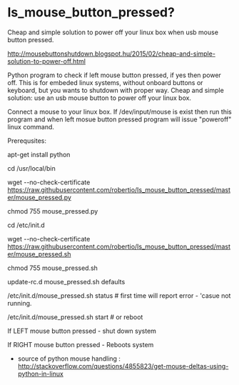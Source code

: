 # Is_mouse_button_pressed?
Cheap and simple solution to power off your linux box when usb mouse button pressed. 

http://mousebuttonshutdown.blogspot.hu/2015/02/cheap-and-simple-solution-to-power-off.html

Python program to check if left mouse button pressed, if yes then power off. 
This is for embeded linux systems, without onboard buttons or keyboard, but you wants to shutdown with proper way.
Cheap and simple solution: use an usb mouse button to power off your linux box.

Connect a mouse to your linux box. If /dev/input/mouse is exist then run this program and when left mosue button pressed program will issue "poweroff" linux command.


Prerequsites:

apt-get install python

cd /usr/local/bin

wget --no-check-certificate https://raw.githubusercontent.com/robertio/Is_mouse_button_pressed/master/mouse_pressed.py

chmod 755 mouse_pressed.py

cd /etc/init.d

wget --no-check-certificate https://raw.githubusercontent.com/robertio/Is_mouse_button_pressed/master/mouse_pressed.sh

chmod 755 mouse_pressed.sh

update-rc.d mouse_pressed.sh defaults

/etc/init.d/mouse_pressed.sh status         # first time will report error - 'casue not running.

/etc/init.d/mouse_pressed.sh start        # or reboot

If LEFT mouse button pressed - shut down system


If RIGHT mouse button pressed - Reboots system

* source of python mouse handling : http://stackoverflow.com/questions/4855823/get-mouse-deltas-using-python-in-linux 
